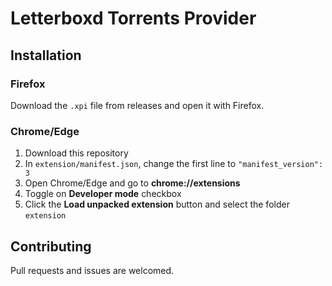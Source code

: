 # Letterboxd Torrents Provider

## Installation

### Firefox
Download the `.xpi` file from releases and open it with Firefox.

### Chrome/Edge
1. Download this repository
2. In `extension/manifest.json`, change the first line to `"manifest_version": 3`
3. Open Chrome/Edge and go to **chrome://extensions**
4. Toggle on **Developer mode** checkbox
5. Click the **Load unpacked extension** button and select the folder `extension`

## Contributing

Pull requests and issues are welcomed.